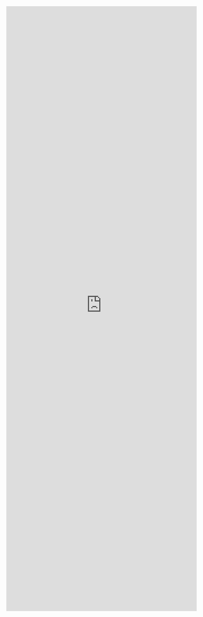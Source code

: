 <iframe 
    title='ComboBox Examples'
    src='https://fabricweb.z5.web.core.windows.net/pr-deploy-site/refs/pull/9333/merge/fabric-website-resources/dist/index.html#/examples/combobox?docsExample=true'
    frameborder='no'
    height='1600'
    style='width: 100%;'
>
